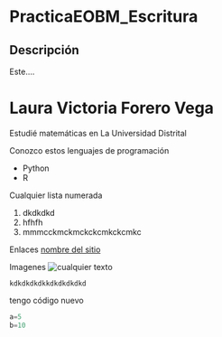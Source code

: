 # PracticaEOBM_Escritura
## Descripción 
Este....


Laura Victoria Forero Vega
=========================
Estudié matemáticas en La Universidad Distrital

Conozco estos lenguajes de programación
* Python
* R


Cualquier lista numerada
1. dkdkdkd
2. hfhfh
3. mmmcckmckmckckcmkckcmkc

Enlaces [nombre del sitio](https://scholar.google.es/schhp?hl=es)

Imagenes
![cualquier texto]()

```kdkdkdkdkkdkdkdkdkd```

tengo código nuevo 
```python
a=5
b=10
```
